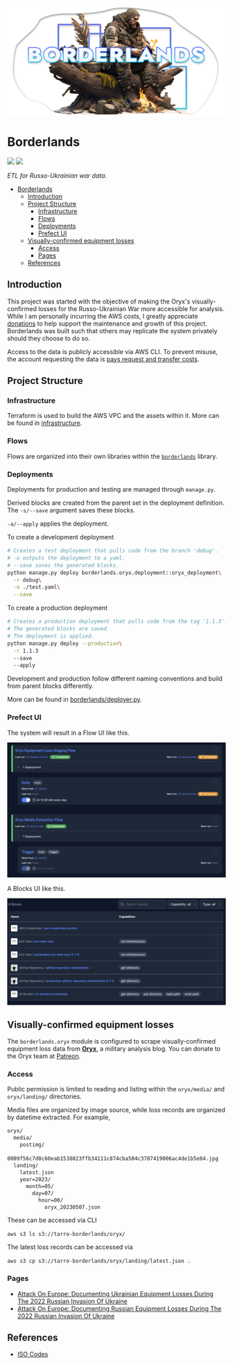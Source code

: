 [![](./assets/borderlands%20soldier%20header.png)](https://www.midjourney.com/app/jobs/c2dff0de-6977-4260-9368-95ec2b0752e6/)

# Borderlands

![](https://patreon.com/tarrodot?utm_medium=clipboard_copy&utm_source=copyLink&utm_campaign=creatorshare_creator&utm_content=join_link)
<a href="https://patreon.com/tarrodot" target="_blank"><img src="https://img.shields.io/badge/Donate-Patreon-blue"></a>

*ETL for Russo-Ukrainian war data.*

- [Borderlands](#borderlands)
  - [Introduction](#introduction)
  - [Project Structure](#project-structure)
    - [Infrastructure](#infrastructure)
    - [Flows](#flows)
    - [Deployments](#deployments)
    - [Prefect UI](#prefect-ui)
  - [Visually-confirmed equipment losses](#visually-confirmed-equipment-losses)
    - [Access](#access)
    - [Pages](#pages)
  - [References](#references)

## Introduction

This project was started with the objective of making the Oryx's visually-confirmed losses for the Russo-Ukrainian War more accessible for analysis. While I am personally incurring the AWS costs, I greatly appreciate [donations](https://patreon.com/tarrodot?utm_medium=clipboard_copy&utm_source=copyLink&utm_campaign=creatorshare_creator&utm_content=join_link) to help support the maintenance and growth of this project. Borderlands was built such that others may replicate the system privately should they choose to do so.

Access to the data is publicly accessible via AWS CLI. To prevent misuse, the account requesting the data is [pays request and transfer costs](https://docs.aws.amazon.com/console/s3/requesterpaysbucket).

## Project Structure

### Infrastructure

Terraform is used to build the AWS VPC and the assets within it. More can be found in [infrastructure](./infrastructure).

### Flows

Flows are organized into their own libraries within the [`borderlands`](./borderlands) library.

### Deployments

Deployments for production and testing are managed through `manage.py`.

Derived blocks are created from the parent set in the deployment definition. The `-s/--save` argument saves these blocks.

`-a/--apply` applies the deployment.

To create a development deployment

```bash
# Creates a test deployment that pulls code from the branch 'debug'.
# -o outputs the deployment to a yaml.
# --save saves the generated blocks.
python manage.py deploy borderlands.oryx.deployment::oryx_deployment\
  -r debug\
  -o ./test.yaml\
  --save
```

To create a production deployment

```bash
# Creates a production deployment that pulls code from the tag '1.1.3'.
# The generated blocks are saved.
# The deployment is applied.
python manage.py deploy --production\
  -r 1.1.3
  --save
  --apply
```

Development and production follow different naming conventions and build from parent blocks differently.

More can be found in [borderlands/deployer.py](./borderlands/deployer.py).

### Prefect UI

The system will result in a Flow UI like this.

![Oryx Flows and Deployments](./assets/flows%20and%20deployments.png)

A Blocks UI like this.

![Oryx Blocks](./assets/blocks.png)

## Visually-confirmed equipment losses

The `borderlands.oryx` module is configured to scrape visually-confirmed equipment loss data
from [**Oryx**](https://www.oryxspioenkop.com/), a military analysis blog. You can donate to
the Oryx team at [Patreon](https://www.patreon.com/oryxspioenkop).

### Access

Public permission is limited to reading and listing within the `oryx/media/` and `oryx/landing/` directories.

Media files are organized by image source, while loss records are organized by datetime extracted. For example,

```text
oryx/
  media/
    postimg/
      0009f56c7d0c60eab1538023ffb34111c874cba504c3787419006ac4de1b5e84.jpg
  landing/
    latest.json
    year=2023/
      month=05/
        day=07/
          hour=00/
            oryx_20230507.json
```

These can be accessed via CLI

`aws s3 ls s3://tarro-borderlands/oryx/`

The latest loss records can be accessed via

`aws s3 cp s3://tarro-borderlands/oryx/landing/latest.json .`

### Pages

- [Attack On Europe: Documenting Ukrainian Equipment Losses During The 2022 Russian Invasion Of Ukraine](https://www.oryxspioenkop.com/2022/02/attack-on-europe-documenting-ukrainian.html)
- [Attack On Europe: Documenting Russian Equipment Losses During The 2022 Russian Invasion Of Ukraine](https://www.oryxspioenkop.com/2022/02/attack-on-europe-documenting-equipment.html)

## References

- [ISO Codes](https://www.iso.org/obp/ui/#home)
